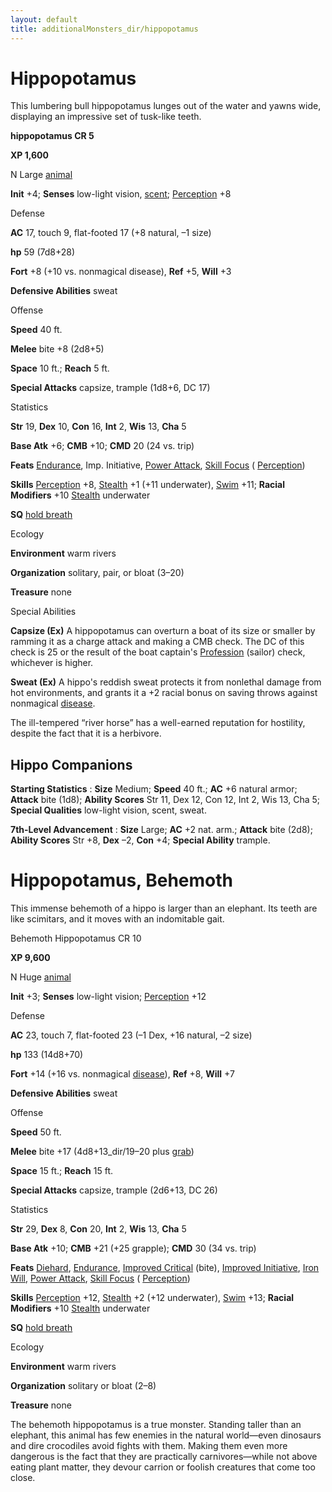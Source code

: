 ```yaml
---
layout: default
title: additionalMonsters_dir/hippopotamus
---
```

# Hippopotamus

This lumbering bull hippopotamus lunges out of the water and yawns wide, displaying an impressive set of tusk-like teeth.

**hippopotamus CR 5**

**XP 1,600**

N Large [animal](monsters_dir/creatureTypes#_animal)

**Init** +4; **Senses** low-light vision, [scent](monsters_dir/universalMonsterRules#_scent); [Perception](additionalMonsters_dir/../skills_dir/perception#_perception) +8

Defense

**AC** 17, touch 9, flat-footed 17 (+8 natural, –1 size)

**hp** 59 (7d8+28)

**Fort** +8 (+10 vs. nonmagical disease), **Ref** +5, **Will** +3

**Defensive Abilities** sweat

Offense

**Speed** 40 ft.

**Melee** bite +8 (2d8+5)

**Space** 10 ft.; **Reach** 5 ft.

**Special Attacks** capsize, trample (1d8+6, DC 17)

Statistics

**Str** 19, **Dex** 10, **Con** 16, **Int** 2, **Wis** 13, **Cha** 5

**Base Atk** +6; **CMB** +10; **CMD** 20 (24 vs. trip)

**Feats** [Endurance](additionalMonsters_dir/../feats#_endurance), Imp. Initiative, [Power Attack](additionalMonsters_dir/../feats#_power-attack), [Skill Focus](additionalMonsters_dir/../feats#_skill-focus) ( [Perception](additionalMonsters_dir/../skills_dir/perception#_perception))

**Skills** [Perception](additionalMonsters_dir/../skills_dir/perception#_perception) +8, [Stealth](additionalMonsters_dir/../skills_dir/stealth#_stealth) +1 (+11 underwater), [Swim](additionalMonsters_dir/../skills_dir/swim#_swim) +11; **Racial Modifiers** +10 [Stealth](additionalMonsters_dir/../skills_dir/stealth#_stealth) underwater

**SQ** [hold breath](monsters_dir/universalMonsterRules#_hold-breath)

Ecology

**Environment** warm rivers

**Organization** solitary, pair, or bloat (3–20)

**Treasure** none

Special Abilities

**Capsize (Ex)** A hippopotamus can overturn a boat of its size or smaller by ramming it as a charge attack and making a CMB check. The DC of this check is 25 or the result of the boat captain's [Profession](additionalMonsters_dir/../skills_dir/profession#_profession) (sailor) check, whichever is higher.

**Sweat (Ex)** A hippo's reddish sweat protects it from nonlethal damage from hot environments, and grants it a +2 racial bonus on saving throws against nonmagical [disease](monsters_dir/universalMonsterRules#_disease-(ex-or-su)).

The ill-tempered “river horse” has a well-earned reputation for hostility, despite the fact that it is a herbivore.

## Hippo Companions

**Starting Statistics** : **Size** Medium; **Speed** 40 ft.; **AC** +6 natural armor; **Attack** bite (1d8); **Ability Scores** Str 11, Dex 12, Con 12, Int 2, Wis 13, Cha 5; **Special Qualities** low-light vision, scent, sweat.

**7th-Level Advancement** : **Size** Large; **AC** +2 nat. arm.; **Attack** bite (2d8); **Ability Scores** Str +8, **Dex** –2, **Con** +4; **Special Ability** trample.

# Hippopotamus, Behemoth

This immense behemoth of a hippo is larger than an elephant. Its teeth are like scimitars, and it moves with an indomitable gait.

Behemoth Hippopotamus CR 10

**XP 9,600**

N Huge [animal](monsters_dir/creatureTypes#_animal)

**Init** +3; **Senses** low-light vision; [Perception](additionalMonsters_dir/../skills_dir/perception#_perception) +12

Defense

**AC** 23, touch 7, flat-footed 23 (–1 Dex, +16 natural, –2 size)

**hp** 133 (14d8+70)

**Fort** +14 (+16 vs. nonmagical [disease](monsters_dir/universalMonsterRules#_disease-(ex-or-su))), **Ref** +8, **Will** +7

**Defensive Abilities** sweat

Offense

**Speed** 50 ft.

**Melee** bite +17 (4d8+13_dir/19–20 plus [grab](monsters_dir/universalMonsterRules#_grab))

**Space** 15 ft.; **Reach** 15 ft.

**Special Attacks** capsize, trample (2d6+13, DC 26)

Statistics

**Str** 29, **Dex** 8, **Con** 20, **Int** 2, **Wis** 13, **Cha** 5

**Base Atk** +10; **CMB** +21 (+25 grapple); **CMD** 30 (34 vs. trip)

**Feats** [Diehard](additionalMonsters_dir/../feats#_diehard), [Endurance](additionalMonsters_dir/../feats#_endurance), [Improved Critical](additionalMonsters_dir/../feats#_improved-critical) (bite), [Improved Initiative](additionalMonsters_dir/../feats#_improved-initiative), [Iron Will](additionalMonsters_dir/../feats#_iron-will), [Power Attack](additionalMonsters_dir/../feats#_power-attack), [Skill Focus](additionalMonsters_dir/../feats#_skill-focus) ( [Perception](additionalMonsters_dir/../skills_dir/perception#_perception))

**Skills** [Perception](additionalMonsters_dir/../skills_dir/perception#_perception) +12, [Stealth](additionalMonsters_dir/../skills_dir/stealth#_stealth) +2 (+12 underwater), [Swim](additionalMonsters_dir/../skills_dir/swim#_swim) +13; **Racial Modifiers** +10 [Stealth](additionalMonsters_dir/../skills_dir/stealth#_stealth) underwater

**SQ** [hold breath](monsters_dir/universalMonsterRules#_hold-breath)

Ecology

**Environment** warm rivers

**Organization** solitary or bloat (2–8)

**Treasure** none

The behemoth hippopotamus is a true monster. Standing taller than an elephant, this animal has few enemies in the natural world—even dinosaurs and dire crocodiles avoid fights with them. Making them even more dangerous is the fact that they are practically carnivores—while not above eating plant matter, they devour carrion or foolish creatures that come too close.

